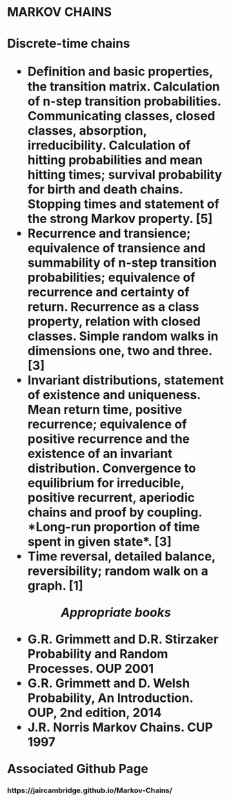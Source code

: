 <h1>MARKOV CHAINS<h1>

<strong>Discrete-time chains</strong>
<ul>
	<li>Deﬁnition and basic properties, the transition matrix. Calculation of n-step transition probabilities. Communicating classes, closed classes, absorption, irreducibility. Calculation of hitting probabilities and mean hitting times; survival probability for birth and death chains. Stopping times and statement of the strong Markov property. [5]</li>
	<li>Recurrence and transience; equivalence of transience and summability of n-step transition probabilities; equivalence of recurrence and certainty of return. Recurrence as a class property, relation with closed classes. Simple random walks in dimensions one, two and three. [3]</li>
	<li>Invariant distributions, statement of existence and uniqueness. Mean return time, positive recurrence; equivalence of positive recurrence and the existence of an invariant distribution. Convergence to equilibrium for irreducible, positive recurrent, aperiodic chains and proof by coupling. *Long-run proportion of time spent in given state*. [3]</li>
	<li>Time reversal, detailed balance, reversibility; random walk on a graph. [1]</li>
</ul>
<p style="text-align: center;"><strong><em>Appropriate books</em></strong></p>

<ul>
	<li>G.R. Grimmett and D.R. Stirzaker Probability and Random Processes. OUP 2001</li>
	<li>G.R. Grimmett and D. Welsh Probability, An Introduction. OUP, 2nd edition, 2014</li>
	<li>J.R. Norris Markov Chains. CUP 1997</li>
</ul>
Associated Github Page

<h3>https://jaircambridge.github.io/Markov-Chains/<h3>
